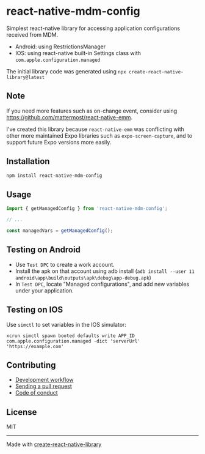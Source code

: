 # react-native-mdm-config

Simplest react-native library for accessing application configurations received from MDM.
- Android: using RestrictionsManager
- IOS: using react-native built-in Settings class with `com.apple.configuration.managed`


The initial library code was generated using `npx create-react-native-library@latest`

## Note
If you need more features such as on-change event, consider using https://github.com/mattermost/react-native-emm.

I've created this library because `react-native-emm` was conflicting with other more maintained Expo libraries such as `expo-screen-capture`, and to support future Expo versions more easily.


## Installation


```sh
npm install react-native-mdm-config
```


## Usage


```js
import { getManagedConfig } from 'react-native-mdm-config';

// ...

const managedVars = getManagedConfig();
```

## Testing on Android
- Use `Test DPC` to create a work account.
- Install the apk on that account using adb install (`adb install --user 11 android\app\build\outputs\apk\debug\app-debug.apk`)
- In `Test DPC`, locate "Managed configurations", and add new variables under your application.

## Testing on IOS

Use `simctl` to set variables in the IOS simulator:

`xcrun simctl spawn booted defaults write APP_ID com.apple.configuration.managed -dict 'serverUrl' 'https://example.com'`

## Contributing

- [Development workflow](CONTRIBUTING.md#development-workflow)
- [Sending a pull request](CONTRIBUTING.md#sending-a-pull-request)
- [Code of conduct](CODE_OF_CONDUCT.md)

## License

MIT

---

Made with [create-react-native-library](https://github.com/callstack/react-native-builder-bob)
